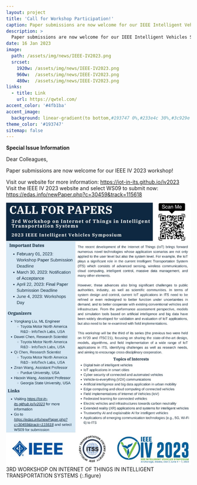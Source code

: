 ```yaml
---
layout: project
title: 'Call for Workshop Participation!'
caption: Paper submissions are now welcome for our IEEE Intelligent Vehicles Symposium 2023 workshop!.
description: >
  Paper submissions are now welcome for our IEEE Intelligent Vehicles Symposium 2023 workshop!
date: 16 Jan 2023
image: 
  path: /assets/img/news/IEEE-IV2023.png
  srcset: 
    1920w: /assets/img/news/IEEE-IV2023.png
    960w:  /assets/img/news/IEEE-IV2023.png
    480w:  /assets/img/news/IEEE-IV2023.png
links:
  - title: Link
    url: https://qwtel.com/
accent_color: '#4fb1ba'
accent_image:
  background: linear-gradient(to bottom,#193747 0%,#233e4c 30%,#3c929e 50%,#d5d5d4 70%,#cdccc8 100%)
theme_color: '#193747'
sitemap: false
---
```


**Special Issue Information**

Dear Colleagues,

Paper submissions are now welcome for our IEEE IV 2023 workshop!

Visit our website for more information: https://iot-in-its.github.io/iv2023
Visit the IEEE IV 2023 website and select WS09 to submit now: https://edas.info/newPaper.php?c=30459&track=115618

![IV](assets/img/news/IV-workshop-CFP.jpeg)
3RD WORKSHOP ON INTERNET OF THINGS IN INTELLIGENT TRANSPORTATION SYSTEMS
{:.figure}